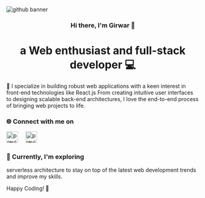 ![github banner](https://github.com/Girwar-Sahu/Girwar-Sahu/assets/109727463/afe20eb9-c9f7-45aa-9685-52fa39627d32)
<h3 align="center">Hi there, I'm Girwar 👋</h3>
<h1 align="center"> a Web enthusiast and full-stack developer 💻</h1>

🚀 I specialize in building robust web applications with a keen interest in front-end technologies like React.js From creating intuitive user interfaces to designing scalable back-end architectures, I love the end-to-end process of bringing web projects to life.

<h3>🌐 Connect with me on</h3>
<a href="https://www.linkedin.com/in/girwar-sahu-474909212"><img src="https://github.com/Girwar-Sahu/Girwar-Sahu/assets/109727463/8f81b7be-4de5-4cec-b425-f93c90b31620" height="30" alt="preview"></a> &nbsp; &nbsp;
<a href="https://www.instagram.com/_.bablu.sahu._/"><img src="https://github.com/Girwar-Sahu/Girwar-Sahu/assets/109727463/5e416f7a-bed2-41e2-aa0f-05d429ef7940" height="30" alt="preview"></a>


<h3>🌱 Currently, I'm exploring</h3>
serverless architecture to stay on top of the latest web development trends and improve my skills.


Happy Coding! 🚀
